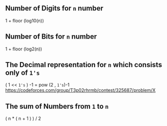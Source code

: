## Number of Digits for `n` number
1 + floor (log10(n))

## Number of Bits for `n` number
1 + floor (log2(n))

## The Decimal representation for `n`  which consists only of `1's`
 ( 1 << `1's` ) -1 = pow (2 , `1's`)-1  
 https://codeforces.com/group/T3p02rhrmb/contest/325687/problem/X  
 
 ## The sum of Numbers from `1` to `n`
 ( n * ( n + 1 ) ) / 2
